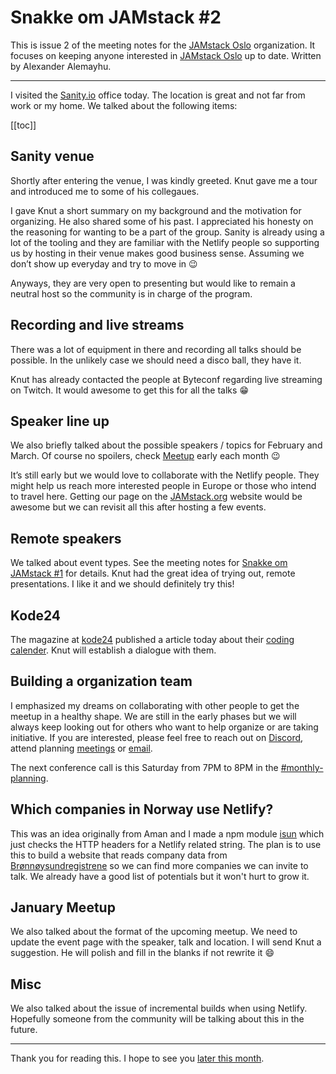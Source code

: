 # Snakke om JAMstack #2

This is issue 2 of the meeting notes for the [JAMstack Oslo][7] organization.
It focuses on keeping anyone interested in [JAMstack Oslo][7] up to date.
Written by Alexander Alemayhu. 

---

I visited the [Sanity.io][8] office today. The location is great and not far
from work or my home.  We talked about the following items:

[[toc]]

## Sanity venue

Shortly after entering the venue, I was kindly greeted. Knut gave me a tour and
introduced me to some of his collegaues.

I gave Knut a short summary on my background and the motivation for organizing.
He also shared some of his past.  I appreciated his honesty on the reasoning
for wanting to be a part of the group. Sanity is already using a lot of the
tooling and they are familiar with the Netlify people so supporting us by
hosting in their venue makes good business sense. Assuming we don’t show up
everyday and try to move in :wink:

Anyways, they are very open to presenting but would like to remain a neutral
host so the community is in charge of the program.

## Recording and live streams

There was a lot of equipment in there and recording all talks should be possible.
In the unlikely case we should need a disco ball, they have it.

Knut has already contacted the people at Byteconf regarding live streaming on
Twitch. It would awesome to get this for all the talks :grin:

## Speaker line up

We also briefly talked about the possible speakers / topics for February and
March. Of course no spoilers, check [Meetup][7] early each month :wink:

It’s still early but we would love to collaborate with the Netlify people.
They might help us reach more interested people in Europe or those who intend
to travel here. Getting our page on the [JAMstack.org][11] website would
be awesome but we can revisit all this after hosting a few events.

## Remote speakers

We talked about event types. See the meeting notes for [Snakke om JAMstack #1][0] for details.
Knut had the great idea of trying out, remote presentations. I like it and we
should definitely try this!


## Kode24

The magazine at [kode24][kode24] published a article today about their [coding
calender][9].  Knut will establish a dialogue with them.


## Building a organization team

I emphasized my dreams on collaborating with other people to get the meetup in
a healthy shape.  We are still in the early phases but we will always keep
looking out for others who want to help organize or are taking initiative.  If
you are interested, please feel free to reach out on [Discord][1], attend
planning [meetings][2] or [email][3].

The next conference call is this Saturday from 7PM to 8PM in the [#monthly-planning][10].

## Which companies in Norway use Netlify?

This was an idea originally from Aman and I made a npm module [isun][4] which
just checks the HTTP headers for a Netlify related string. The plan is to use
this to build a website that reads company data from [Brønnøysundregistrene][5]
so we can find more companies we can invite to talk. We already have a good
list of potentials but it won't hurt to grow it.

## January Meetup

We also talked about the format of the upcoming meetup. We need to update the
event page with the speaker, talk and location. I will send Knut a suggestion.
He will polish and fill in the blanks if not rewrite it :smile:

## Misc

We also talked about the issue of incremental builds when using Netlify.
Hopefully someone from the community will be talking about this in the future.

---

Thank you for reading this. I hope to see you [later this month][6].

[0]: meeting-planning-22-12-2018.html#the-kind-of-format-we-would-like-to-have
[1]: https://discord.gg/rE3pcSw
[2]: https://calendar.google.com/calendar?cid=YWxlbWF5aHUuY29tX2tzaGxxbHFsZjdmYTlnbjZjZWRqY2NsZzRjQGdyb3VwLmNhbGVuZGFyLmdvb2dsZS5jb20
[3]: mailto:a@alemayhu.com
[4]: https://www.npmjs.com/package/@scanf/isun
[5]: https://www.brreg.no/produkter-og-tjenester/apne-data/
[6]: https://www.meetup.com/JAMstack-Oslo/events/257379094/
[7]: https://www.meetup.com/JAMstack-Oslo/
[8]: https://www.sanity.io
[kode24]: https://www.kode24.no
[9]: https://www.kode24.no/guider/slik-hoster-vi-toms-hosting/70615974
[10]: https://discord.gg/rE3pcSw
[11]: https://jamstack.org/
